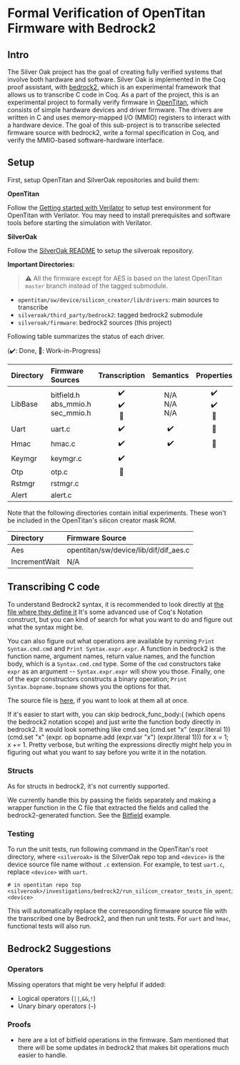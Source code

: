 # Formal Verification of OpenTitan Firmware with Bedrock2

## Intro

The Silver Oak project has the goal of creating fully verified systems that involve both hardware and software. Silver Oak is implemented in the Coq proof assistant, with [bedrock2](https://github.com/mit-plv/bedrock2), which is an experimental framework that allows us to transcribe C code in Coq.
As a part of the project, this is an experimental project to formally verify firmware in [OpenTitan](https://github.com/lowRISC/opentitan), which consists of simple hardware devices and driver firmware. The drivers are written in C and uses memory-mapped I/O (MMIO) registers to interact with a hardware device.
The goal of this sub-project is to transcribe selected firmware source with bedrock2, write a formal specification in Coq, and verify the MMIO-based software-hardware interface.

## Setup

First, setup OpenTitan and SilverOak repositories and build them:

**OpenTitan**

Follow the [Getting started with Verilator](https://docs.opentitan.org/doc/ug/getting_started_verilator/) to setup test environment for OpenTitan with Verilator.
You may need to install prerequisites and software tools before starting the simulation with Verilator.

**SilverOak**

Follow the [SilverOak README](https://github.com/project-oak/silveroak) to setup the silveroak repository.

**Important Directories:**

> :warning: All the firmware except for AES is based on the latest OpenTitan `master` branch instead of the tagged submodule.

* `opentitan/sw/device/silicon_creator/lib/drivers`: main sources to transcribe
* `silveroak/third_party/bedrock2`: tagged bedrock2 submodule
* `silveroak/firmware`: bedrock2 sources (this project)

Following table summarizes the status of each driver.

(:heavy_check_mark:: Done, :construction:: Work-in-Progress)

| Directory | Firmware Sources | Transcription | Semantics | Properties |
|:-----|:----|:--:|:--:|:--:|
| LibBase | bitfield.h <br> abs_mmio.h <br> sec_mmio.h | :heavy_check_mark: <br> :heavy_check_mark: <br> :construction: | N/A <br> N/A <br> N/A | :heavy_check_mark: <br> :heavy_check_mark: <br> :construction: |
| Uart | uart.c | :heavy_check_mark: | :heavy_check_mark: | :construction: |
| Hmac | hmac.c | :heavy_check_mark: | :heavy_check_mark: | :construction: |
| Keymgr | keymgr.c | :heavy_check_mark: | | |
| Otp | otp.c | :construction: | | |
| Rstmgr | rstmgr.c ||||
| Alert| alert.c ||||

Note that the following directories contain initial experiments. These won't be included in the OpenTitan's silicon creator mask ROM.

| Directory | Firmware Source |
| :------|:---|
| Aes | opentitan/sw/device/lib/dif/dif_aes.c |
| IncrementWait | N/A |

## Transcribing C code

To understand Bedrock2 syntax, it is recommended to look directly at [the file where they define it](https://github.com/mit-plv/bedrock2/blob/master/bedrock2/src/bedrock2/NotationsCustomEntry.v)
It's some advanced use of Coq's Notation construct, but you can kind of search for what you want to do and figure out what the syntax might be.

You can also figure out what operations are available by running `Print Syntax.cmd.cmd` and `Print Syntax.expr.expr`. A function in bedrock2 is the function name, argument names, return value names, and the function body, which is a `Syntax.cmd.cmd` type. Some of the `cmd` constructors take `expr` as an argument -- `Syntax.expr.expr` will show you those. Finally, one of the expr constructors constructs a binary operation; `Print Syntax.bopname.bopname` shows you the options for that.

The source file is [here](https://github.com/mit-plv/bedrock2/blob/master/bedrock2/src/bedrock2/Syntax.v), if you want to look at them all at once.


If it's easier to start with, you can skip bedrock_func_body:( (which opens the bedrock2 notation scope) and just write the function body directly in bedrock2. It would look something like cmd.seq (cmd.set "x" (expr.literal 1)) (cmd.set "x" (expr. op bopname.add (expr.var "x") (expr.literal 1))) for x = 1; x += 1. Pretty verbose, but writing the expressions directly might help you in figuring out what you want to say before you write it in the notation.


### Structs

As for structs in bedrock2, it's not currently supported.

We currently handle this by passing the fields separately and making a wrapper function in the C file that extracted the fields and called the bedrock2-generated function. See the [Bitfield](https://github.com/project-oak/silveroak/blob/0fb12e149f8af0c7bb71f9d428a5ef481e6dabdc/investigations/bedrock2/LibBase/Bitfield.v#L39) example.


### Testing

To run the unit tests, run following command in the OpenTitan's root directory, where `<silveroak>` is the SilverOak repo top and `<device>` is the device source file name without `.c` extension.
For example, to test `uart.c`, replace `<device>` with `uart`.

```
# in opentitan repo top
<silveroak>/investigations/bedrock2/run_silicon_creator_tests_in_opentitan.sh <device>
```

This will automatically replace the corresponding firmware source file with the transcribed one by Bedrock2, and then run unit tests.
For `uart` and `hmac`, functional tests will also run.


## Bedrock2 Suggestions

### Operators

Missing operators that might be very helpful if added:
* Logical operators (`||`,`&&`,`!`)
* Unary binary operators (`~`)

### Proofs

* here are a lot of bitfield operations in the firmware. Sam mentioned that there will be some updates in bedrock2 that makes bit operations much easier to handle.

